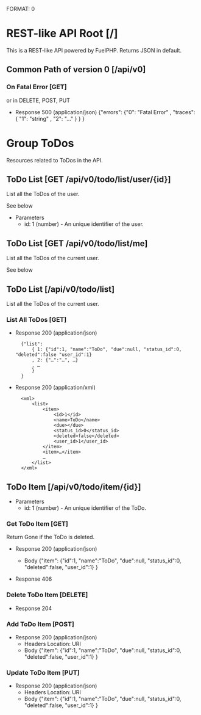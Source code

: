 FORMAT: 0

# REST-like API Root [/]
This is a REST-like API powered by FuelPHP. Returns JSON in default.

## Common Path of version 0 [/api/v0]

### On Fatal Error [GET]
or in DELETE, POST, PUT

+ Response 500 (application/json)
        {"errors":
            {"0": "Fatal Error"
            , "traces": {
                      "1": "string"
                    , "2": "…"
                }
            }
        }

# Group ToDos
Resources related to ToDos in the API.

## ToDo List [GET /api/v0/todo/list/user/{id}]
List all the ToDos of the user.

See below

+ Parameters
    + id: 1 (number) - An unique identifier of the user.


## ToDo List [GET /api/v0/todo/list/me]
List all the ToDos of the current user.

See below


## ToDo List [/api/v0/todo/list]
List all the ToDos of the current user.

### List All ToDos [GET]

+ Response 200 (application/json)

        {"list":
            { 1: {"id":1, "name":"ToDo", "due":null, "status_id":0, "deleted":false "user_id":1}
            , 2: {"…":"…", …}
            , …
            }
        }

+ Response 200 (application/xml)

        <xml>
            <list>
                <item>
                    <id>1</id>
                    <name>ToDo</name>
                    <due></due>
                    <status_id>0</status_id>
                    <deleted>false</deleted>
                    <user_id>1</user_id>
                </item>
                <item>…</item>
                …
            </list>
        </xml>


## ToDo Item [/api/v0/todo/item/{id}]

+ Parameters
    + id: 1 (number) - An unique identifier of the ToDo.

### Get ToDo Item [GET]
Return Gone if the ToDo is deleted.

+ Response 200 (application/json)
    + Body
        {"item":
            {"id":1, "name":"ToDo", "due":null, "status_id":0, "deleted":false, "user_id":1}
        }

+ Response 406


### Delete ToDo Item [DELETE]

+ Response 204


### Add ToDo Item [POST]

+ Response 200 (application/json)
    + Headers
        Location: URI
    + Body
        {"item":
            {"id":1, "name":"ToDo", "due":null, "status_id":0, "deleted":false, "user_id":1}
        }

### Update ToDo Item [PUT]

+ Response 200 (application/json)
    + Headers
        Location: URI
    + Body
        {"item":
            {"id":1, "name":"ToDo", "due":null, "status_id":0, "deleted":false, "user_id":1}
        }

